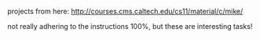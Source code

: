 projects from here: http://courses.cms.caltech.edu/cs11/material/c/mike/    
    
not really adhering to the instructions 100%, but these are interesting tasks! 
